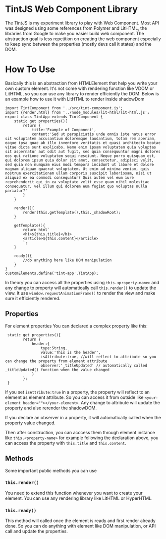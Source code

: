 # TintJS Web Component Library
The TintJS is my experiment library to play with Web Component. Most API was designed using some references from Polymer and LitHTML, the libraries from Google to make you easier build web component. The abstraction goal is less repetition on creating the web component especially to keep sync between the properties (mostly devs call it states) and the DOM. 

# How To Use
Basically this is an abstraction from HTMLElement that help you write your own custom element. It's not come with rendering function like VDOM or LitHTML, so you can use any library to render efficiently the DOM. Below is an example how to use it with LitHTML to render inside shadowDom

```
import TintComponent from '../src/tint-component.js';
import {render,html} from '../node_modules/lit-html/lit-html.js'; 
export class TintApp extends TintComponent {
    static get properties(){
        return {
            title:'Example of Component',
            content:'Sed ut perspiciatis unde omnis iste natus error sit voluptatem accusantium doloremque laudantium, totam rem aperiam, eaque ipsa quae ab illo inventore veritatis et quasi architecto beatae vitae dicta sunt explicabo. Nemo enim ipsam voluptatem quia voluptas sit aspernatur aut odit aut fugit, sed quia consequuntur magni dolores eos qui ratione voluptatem sequi nesciunt. Neque porro quisquam est, qui dolorem ipsum quia dolor sit amet, consectetur, adipisci velit, sed quia non numquam eius modi tempora incidunt ut labore et dolore magnam aliquam quaerat voluptatem. Ut enim ad minima veniam, quis nostrum exercitationem ullam corporis suscipit laboriosam, nisi ut aliquid ex ea commodi consequatur? Quis autem vel eum iure reprehenderit qui in ea voluptate velit esse quam nihil molestiae consequatur, vel illum qui dolorem eum fugiat quo voluptas nulla pariatur?'
        }
    }
    
    render(){
        render(this.getTemplate(),this._shadowRoot);
    }

    getTemplate(){
        return html`
        <h1>${this.title}</h1>
        <article>${this.content}</article>
        `;
    }

    ready(){
        //do anything here like DOM manipulation
    }
}
customElements.define('tint-app',TintApp);

```

In theory you can access all the properties using `this.<property-name>` and any change to property will automatically call `this.render()` to update the view. It use `window.requestAnimationFrame()` to render the view and make sure it efficiently rendered.

## Properties

For element properties You can declared a complex property like this:
```
 static get properties(){
        return {
            header:{
                type:String,
                value:'This is the header',
                isAttribute:true, //will reflect to attribute so you can change the property from element attribute
                observer:'_titleUpdated' // automatically called _titleUpdated() function when the value changed
            }
        };
 }
```
If you set `isAttribute:true` in a property, the property will reflect to an element as element attribute. So you can access it from outside like `<your-element header=""></your-element>`. Any change to attribute will update the property and also rerender the shadowDOM.

If you declare an observer in a property, it will automatically called when the property value changed.

Then after construction, you can acccess them through element instance like `this.<property-name>` for example following the declaration above, you can access the property with `this.title` and `this.content`.

## Methods
Some important public methods you can use

### `this.render()`
You need to extend this function whenever you want to create your element. You can use any rendering library like LitHTML or HyperHTML. 

### `this.ready()`
This method will called once the element is ready and first render already done. So you can do anything with element like DOM manipulation, or API call and update the properties.
